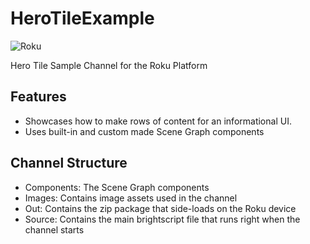 # HeroTileExample
![Roku](https://img.shields.io/badge/Roku-Dev-blue.svg)

Hero Tile Sample Channel for the Roku Platform

## Features 
- Showcases how to make rows of content for an informational UI. 
- Uses built-in and custom made Scene Graph components 

## Channel Structure 
- Components: The Scene Graph components 
- Images: Contains image assets used in the channel
- Out: Contains the zip package that side-loads on the Roku device
- Source: Contains the main brightscript file that runs right when the channel starts
